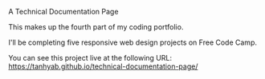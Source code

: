 A Technical Documentation Page

This makes up the fourth part of my coding portfolio.

I'll be completing five responsive web design projects on Free Code Camp.

You can see this project live at the following URL: https://tanhyab.github.io/technical-documentation-page/

